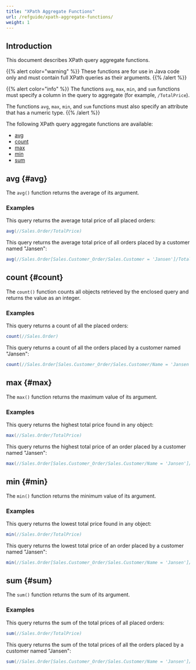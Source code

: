 ```yaml
---
title: "XPath Aggregate Functions"
url: /refguide/xpath-aggregate-functions/
weight: 1
---
```


## Introduction

This document describes XPath query aggregate functions.

{{% alert color="warning" %}}
These functions are for use in Java code only and must contain full XPath queries as their arguments.
{{% /alert %}}

{{% alert color="info" %}}
The functions `avg`, `max`, `min`, and `sum` functions must specify a column in the query to aggregate (for example, `/TotalPrice`).

The functions `avg`, `max`, `min`, and `sum` functions must also specify an attribute that has a numeric type.
{{% /alert %}}

The following XPath query aggregate functions are available:

* [avg](#avg)
* [count](#count)
* [max](#max)
* [min](#min)
* [sum](#sum)

## avg {#avg}

The `avg()` function returns the average of its argument.

### Examples

This query returns the average total price of all placed orders:

```java {linenos=false}
avg(//Sales.Order/TotalPrice)
```

This query returns the average total price of all orders placed by a customer named "Jansen":

```java {linenos=false}
avg(//Sales.Order[Sales.Customer_Order/Sales.Customer = 'Jansen']/TotalPrice)
```

## count {#count}

The `count()` function counts all objects retrieved by the enclosed query and returns the value as an integer.

### Examples

This query returns a count of all the placed orders:

```java {linenos=false}
count(//Sales.Order)
```

This query returns a count of all the orders placed by a customer named "Jansen":

```java {linenos=false}
count(//Sales.Order[Sales.Customer_Order/Sales.Customer/Name = 'Jansen'])
```

## max {#max}

The `max()` function returns the maximum value of its argument.

### Examples

This query returns the highest total price found in any object:

```java {linenos=false}
max(//Sales.Order/TotalPrice)
```

This query returns the highest total price of an order placed by a customer named "Jansen":

```java {linenos=false}
max(//Sales.Order[Sales.Customer_Order/Sales.Customer/Name = 'Jansen']/TotalPrice)
```

## min {#min}

The `min()` function returns the minimum value of its argument.

### Examples

This query returns the lowest total price found in any object:

```java {linenos=false}
min(//Sales.Order/TotalPrice)
```

This query returns the lowest total price of an order placed by a customer named "Jansen":

```java {linenos=false}
min(//Sales.Order[Sales.Customer_Order/Sales.Customer/Name = 'Jansen']/TotalPrice)
```

## sum {#sum}

The `sum()` function returns the sum of its argument.

### Examples

This query returns the sum of the total prices of all placed orders:

```java {linenos=false}
sum(//Sales.Order/TotalPrice)
```

This query returns the sum of the total prices of all the orders placed by a customer named "Jansen":

```java {linenos=false}
sum(//Sales.Order[Sales.Customer_Order/Sales.Customer/Name = 'Jansen']/TotalPrice)
```

